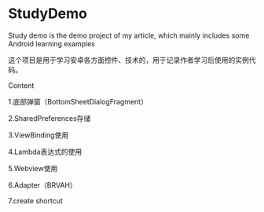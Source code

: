 # StudyDemo
Study demo is the demo project of my article, which mainly includes some Android learning examples 

这个项目是用于学习安卓各方面控件、技术的，用于记录作者学习后使用的实例代码。

Content

1.底部弹窗（BottomSheetDialogFragment）

2.SharedPreferences存储

3.ViewBinding使用

4.Lambda表达式的使用

5.Webview使用

6.Adapter（BRVAH）

7.create shortcut
